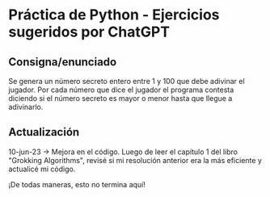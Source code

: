 # Práctica de Python - Ejercicios sugeridos por ChatGPT

## Consigna/enunciado
Se genera un número secreto entero entre 1 y 100 que debe adivinar el jugador. Por cada número que dice el jugador el programa contesta diciendo si el número secreto es mayor o menor hasta que llegue a adivinarlo.

## Actualización
10-jun-23 -> Mejora en el código. Luego de leer el capítulo 1 del libro "Grokking Algorithms", revisé si mi resolución anterior era la más eficiente y actualicé mi código. 

¡De todas maneras, esto no termina aquí!

